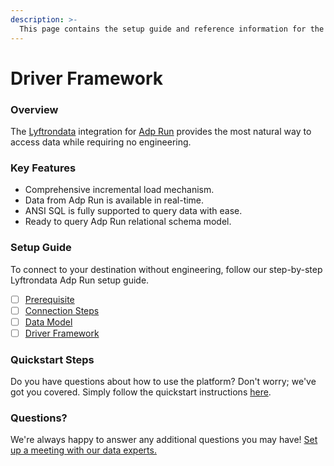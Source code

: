 ```yaml
---
description: >-
  This page contains the setup guide and reference information for the Adp Run source connector.
---
```


# Driver Framework

### Overview

The [Lyftrondata](https://www.lyftrondata.com/) integration for [Adp Run](None) provides the most natural way to access data while requiring no engineering.

### Key Features

* Comprehensive incremental load mechanism.
* Data from Adp Run is available in real-time.&#x20;
* ANSI SQL is fully supported to query data with ease.
* Ready to query Adp Run relational schema model.

### Setup Guide

To connect to your destination without engineering, follow our step-by-step Lyftrondata Adp Run setup guide.

* [ ] [Prerequisite](../prerequisite.md)
* [ ] [Connection Steps](../connection-steps.md)
* [ ] [Data Model](../data-model/erd.md)
* [ ] [Driver Framework](../driver-framework/)

### Quickstart Steps

Do you have questions about how to use the platform? Don't worry; we've got you covered. Simply follow the quickstart instructions [here](../driver-framework/README.md).

### Questions? <a href="#questions" id="questions"></a>

We're always happy to answer any additional questions you may have! [Set up a meeting with our data experts.](https://www.lyftrondata.com/book-a-meeting/)


